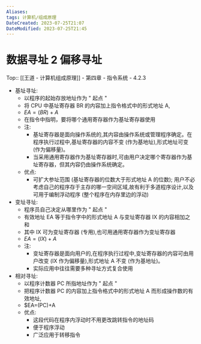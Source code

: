```yaml
---
Aliases: 
tags: 计算机/组成原理 
DateCreated: 2023-07-25T21:07
DateModified: 2023-07-25T21:45
---
```

# 数据寻址 2 偏移寻址
Top:: [[王道 - 计算机组成原理]] - 第四章 - 指令系统 - 4.2.3

- 基址寻址:
	- 以程序的起始存放地址作为 " 起点 "
	- 将 CPU 中基址寄存器 BR 的内容加上指令格式中的形式地址 A,
	- $EA=(BR)+A$
	- 在指令中指明，要将哪个通用寄存器作为基址寄存器使用
	- 注:
		- 基址寄存器是面向操作系统的,其内容由操作系统或管理程序确定。在程序执行过程中,基址寄存器的内容不变 (作为基地址),形式地址可变 (作为偏移量)。
		- 当采用通用寄存器作为基址寄存器时,可由用户决定哪个寄存器作为基址寄存器，但其内容仍由操作系统确定。
	- 优点:
		- 可扩大参址范围 (基址寄存器的位数大于形式地址 A 的位数); 用户不必考虑自己的程序存于主存的哪一空间区域,故有利于多道程序设计,以及可用于编制浮动程序 (整个程序在内存里边的浮动)
- 变址寻址:
	- 程序员自己决定从哪里作为 " 起点 "
	- 有效地址 EA 等于指令字中的形式地址 A 与变址寄存器 IX 的内容相加之和
	- 其中 IX 可为变址寄存器 (专用),也可用通用寄存器作为变址寄存器
	- $EA=(IX)+A$
	- 注:
		- 变址寄存器是面向用户的,在程序执行过程中,变址寄存器的内容可由用户改变 (IX 作为偏移量),形式地址 A 不变 (作为基地址)。
		- 实际应用中往往需要多种寻址方式复合使用
- 相对寻址:
	- 以程序计数器 PC 所指地址作为 " 起点 "
	- 把程序计数器 PC 的内容加上指令格式中的形式地址 A 而形成操作数的有效地址,
	- $EA=(PC)+A
	- 优点:
		- 这段代码在程序内浮动时不用更改跳转指令的地址码
		- 便于程序浮动
		- 广泛应用于转移指令
 
